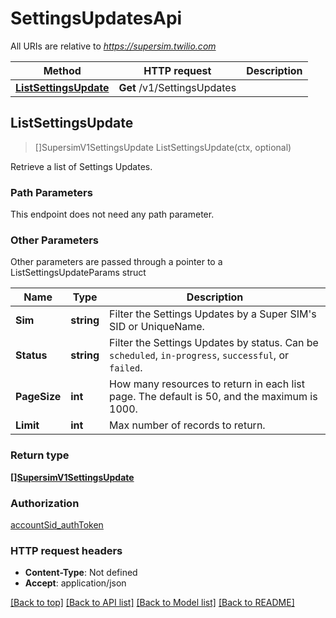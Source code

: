 # SettingsUpdatesApi

All URIs are relative to *https://supersim.twilio.com*

Method | HTTP request | Description
------------- | ------------- | -------------
[**ListSettingsUpdate**](SettingsUpdatesApi.md#ListSettingsUpdate) | **Get** /v1/SettingsUpdates | 



## ListSettingsUpdate

> []SupersimV1SettingsUpdate ListSettingsUpdate(ctx, optional)



Retrieve a list of Settings Updates.

### Path Parameters

This endpoint does not need any path parameter.

### Other Parameters

Other parameters are passed through a pointer to a ListSettingsUpdateParams struct


Name | Type | Description
------------- | ------------- | -------------
**Sim** | **string** | Filter the Settings Updates by a Super SIM's SID or UniqueName.
**Status** | **string** | Filter the Settings Updates by status. Can be `scheduled`, `in-progress`, `successful`, or `failed`.
**PageSize** | **int** | How many resources to return in each list page. The default is 50, and the maximum is 1000.
**Limit** | **int** | Max number of records to return.

### Return type

[**[]SupersimV1SettingsUpdate**](SupersimV1SettingsUpdate.md)

### Authorization

[accountSid_authToken](../README.md#accountSid_authToken)

### HTTP request headers

- **Content-Type**: Not defined
- **Accept**: application/json

[[Back to top]](#) [[Back to API list]](../README.md#documentation-for-api-endpoints)
[[Back to Model list]](../README.md#documentation-for-models)
[[Back to README]](../README.md)

